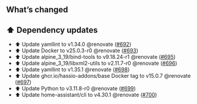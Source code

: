 ## What’s changed

## ⬆️ Dependency updates

- ⬆️ Update yamllint to v1.34.0 @renovate ([#692](https://github.com/hassio-addons/addon-ssh/pull/692))
- ⬆️ Update Docker to v25.0.3-r0 @renovate ([#693](https://github.com/hassio-addons/addon-ssh/pull/693))
- ⬆️ Update alpine_3_19/bind-tools to v9.18.24-r1 @renovate ([#695](https://github.com/hassio-addons/addon-ssh/pull/695))
- ⬆️ Update alpine_3_19/libxml2-utils to v2.11.7-r0 @renovate ([#696](https://github.com/hassio-addons/addon-ssh/pull/696))
- ⬆️ Update yamllint to v1.35.1 @renovate ([#698](https://github.com/hassio-addons/addon-ssh/pull/698))
- ⬆️ Update ghcr.io/hassio-addons/base Docker tag to v15.0.7 @renovate ([#697](https://github.com/hassio-addons/addon-ssh/pull/697))
- ⬆️ Update Python to v3.11.8-r0 @renovate ([#699](https://github.com/hassio-addons/addon-ssh/pull/699))
- ⬆️ Update home-assistant/cli to v4.30.1 @renovate ([#700](https://github.com/hassio-addons/addon-ssh/pull/700))
